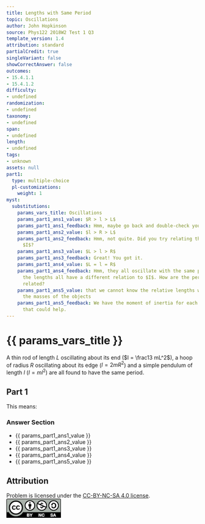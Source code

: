 ```yaml
---
title: Lengths with Same Period
topic: Oscillations
author: John Hopkinson
source: Phys122 2018W2 Test 1 Q3
template_version: 1.4
attribution: standard
partialCredit: true
singleVariant: false
showCorrectAnswer: false
outcomes:
- 15.4.1.1
- 15.4.1.2
difficulty:
- undefined
randomization:
- undefined
taxonomy:
- undefined
span:
- undefined
length:
- undefined
tags:
- unknown
assets: null
part1:
  type: multiple-choice
  pl-customizations:
    weight: 1
myst:
  substitutions:
    params_vars_title: Oscillations
    params_part1_ans1_value: $R > l > L$
    params_part1_ans1_feedback: Hmm, maybe go back and double-check your algebra.
    params_part1_ans2_value: $l > R > L$
    params_part1_ans2_feedback: Hmm, not quite. Did you try relating the period and
      $I$?
    params_part1_ans3_value: $L > l > R$
    params_part1_ans3_feedback: Great! You got it.
    params_part1_ans4_value: $L = l = R$
    params_part1_ans4_feedback: Hmm, they all oscillate with the same period, yet
      the lengths all have a different relation to $I$. How are the period and $I$
      related?
    params_part1_ans5_value: that we cannot know the relative lengths without knowing
      the masses of the objects
    params_part1_ans5_feedback: We have the moment of inertia for each object... maybe
      that could help.
---
```

# {{ params_vars_title }}
A thin rod of length $L$ oscillating about its end ($I = \frac13 mL^2$), a hoop of radius $R$ oscillating about its edge ($I=2mR^2$) and a simple pendulum of length $l$ ($I = ml^2$) are all found to have the same period.

## Part 1

This means:

### Answer Section

- {{ params_part1_ans1_value }}
- {{ params_part1_ans2_value }}
- {{ params_part1_ans3_value }}
- {{ params_part1_ans4_value }}
- {{ params_part1_ans5_value }}

## Attribution

Problem is licensed under the [CC-BY-NC-SA 4.0 license](https://creativecommons.org/licenses/by-nc-sa/4.0/).<br> ![The Creative Commons 4.0 license requiring attribution-BY, non-commercial-NC, and share-alike-SA license.](https://raw.githubusercontent.com/firasm/bits/master/by-nc-sa.png)